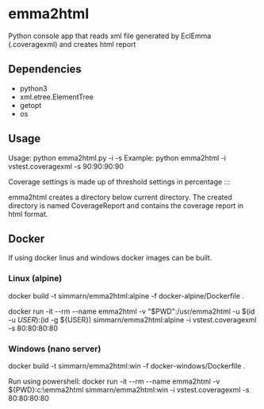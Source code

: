 # emma2html
Python console app that reads xml file generated by EclEmma (.coveragexml) and creates html report

## Dependencies
* python3
* xml.etree.ElementTree
* getopt
* os

## Usage
Usage: python emma2html.py -i <inputfile> -s <coverage settings>
Example: python emma2html -i vstest.coveragexml -s 90:90:90:90

Coverage settings is made up of threshold settings in percentage <class threshold>:<method threshold>:<block threshold>:<line threshold>

emma2html creates a directory below current directory. The created directory is named CoverageReport and contains the coverage report in html format.

## Docker
If using docker linus and windows docker images can be built.

### Linux (alpine)
docker build -t simmarn/emma2html:alpine -f docker-alpine/Dockerfile .

docker run -it --rm --name emma2html -v "$PWD":/usr/emma2html -u $(id -u ${USER}):$(id -g ${USER}) simmarn/emma2html:alpine -i vstest.coveragexml -s 80:80:80:80

### Windows (nano server)
docker build -t simmarn/emma2html:win -f docker-windows/Dockerfile .

Run using powershell:
docker run -it --rm --name emma2html -v ${PWD}:c:\\emma2html simmarn/emma2html:win -i vstest.coveragexml -s 80:80:80:80
